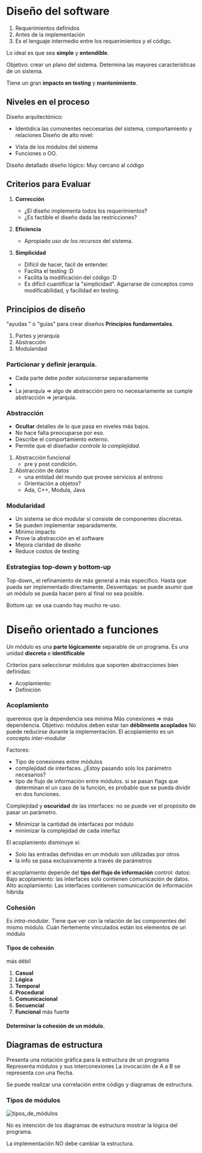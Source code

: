 # Diseño del software
1. Requerimientos definidos  
2. Antes de la implementación
3. Es el lenguaje intermedio entre los requerimientos y el código.

Lo ideal es que sea **simple** y **entendible**.

Objetivo: crear un plano del sistema.
Determina las mayores características de un sistema.

Tiene un gran **impacto en testing** y **mantenimiento**.

##  Niveles en el proceso
Diseño arquitectónico:
+ Identidica las comonentes neccesarias del sistema, comportamiento y relaciones
Diseño de alto nivel:
* Vista de los módulos del sistema
* Funciones o OO.

Diseño detallado diseño lógico:
Muy cercano al código

## Criterios para Evaluar
<!-- SE EVALÚA -->
1. **Corrección** 
	+ ¿El diseño implementa todos los requerimientos?
	+ ¿Es factible el diseño dada las restricciones?

2. **Eficiencia**
	* Apropiado *uso de los recursos* del sistema.

3. **Simplicidad**
	* Difícil de hacer, fácil de entender.
	* Facilita el testing :D
	* Facilita la modificación del código :D
	* Es difícil cuantificar la "simplicidad". Agarrarse de conceptos como modificabilidad, y facilidad en testing.

## Principios de diseño
"ayudas " o "guías" para crear diseños
**Principios fundamentales**.
1. Partes y jerarquía
2. Abstracción
3. Modularidad

### Particionar y definir jerarquía.
+ Cada parte debe poder *solucionarse* separadamente
+ <!--Completar-->
+ La jerarquía => algo de abstracción pero no necesariamente se cumple abstracción => jerarquía.

### Abstracción
+ **Ocultar** detalles de lo que pasa en niveles más bajos.
+ No hace falta preocuparse por eso.
+ Describe el comportamiento externo.
+ Permite que el diseñador *controle la complejidad*.
1. Abstracción funcional
	+ pre y post condición.
2. Abstracción de datos
	+ una entidad del mundo que provee servicios al entrono
	+ Orientación a objetos?
	+ Ada, C++, Modula, Java

### Modularidad
+ Un sistema se dice modular si consiste de componentes discretas. 
+ Se pueden implementar separadamente.
+ Mínimo impacto
+ Prove la abstracción en el software
+ Mejora claridad de diseño
+ Reduce costos de testing

### Estrategias top-down y bottom-up
Top-down_ el refinamiento de más general a más especifico. Hasta que pueda ser implementado directamente.
Desventajas: se puede asumir que un módulo se pueda hacer pero al final no sea posible.

Bottom up: se usa cuando hay mucho re-uso.

# Diseño orientado a funciones
Un módulo es una **parte lógicamente** separable de un programa.
Es una unidad **discreta** e **identificable**

Criterios para seleccionar módulos que soporten abstracciones bien definidas:
<!-- SE EVALÚA SIEMPRE -->
+ Acoplamiento: 
+ Definición
### Acoplamiento
<!-- Se toma definición y objetivo-->
<!-- Completar -->
queremos que la dependencia sea mínima
Más conexiones => más dependencia.
Objetivo: módulos deben estar tan **débilmente acoplados**
No puede reducirse durante la implementación.
El acoplamiento es un concepto *inter-modular*

Factores:
* Tipo de conexiones entre módulos
* complejidad de interfaces. ¿Estoy pasando solo los parámetro necesarios?
* tipo de flujo de información entre módulos. si se pasan flags que determinan el un caso de la función, es probable que se pueda dividir en dos funciones.

Complejidad y **oscuridad** de las interfaces: no se puede ver el propósito de pasar un parámetro.

* Minimizar la cantidad de interfaces por módulo 
* minimizar la complejidad de cada interfaz

El acoplamiento disminuye si:
+ Solo las  entradas definidas en un módulo son utilizadas por otros
+ la info se pasa exclusivamente a través de parámetros

el acoplamiento depende del **tipo del flujo de información**
control: <!-- Completar-->
datos: <!-- Completar-->
Bajo acoplamiento: las interfaces solo contienen comunicación de datos.
Alto acoplamiento: Las interfaces contienen comunicación de información híbrida 

### Cohesión
Es *intra-modular*. Tiene que ver con la relación de las componentes del mismo módulo.
 Cuán fiertemente vinculados están los elementos de un módulo
#### Tipos de cohesión
<!-- COMPLETAR-->
más débil
1. **Casual**
2. **Lógica**
3. **Temporal**
4. **Procedural**
5. **Comunicacional**
6. **Secuencial**
7. **Funcional**
más fuerte

#### Determinar la cohesión de un módulo.
<!-- COMPLETAR, no se toma -->

## Diagramas de estructura
Presenta una notación gráfica para la estructura de un programa
Representa módulos y sus interconexiones
La invocación de A a B se representa con una flecha.

Se puede realizar una correlación entre código y diagramas de estructura.

### Tipos de módulos
![tipos_de_módulos](...)

No es intención de los diagramas de estructura mostrar la lógica del programa.

La implementación NO debe cambiar la estructura.


